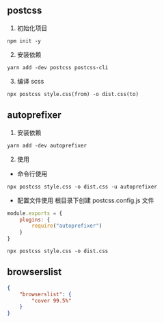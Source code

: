 ## postcss

1. 初始化项目

```shell
npm init -y
```

2. 安装依赖

```shell
yarn add -dev postcss postcss-cli
```

3. 编译 scss

```shell
npx postcss style.css(from) -o dist.css(to)
```

## autoprefixer

1. 安装依赖

```shell
yarn add -dev autoprefixer
```

2. 使用

- 命令行使用

```shell
npx postcss style.css -o dist.css -u autoprefixer
```

- 配置文件使用
  根目录下创建 postcss.config.js 文件

```js
module.exports = {
    plugins: {
        require("autoprefixer")
    }
}
```

```shell
npx postcss style.css -o dist.css
```

## browserslist

```json
{
    "browserslist": {
        "cover 99.5%"
    }
}
```
